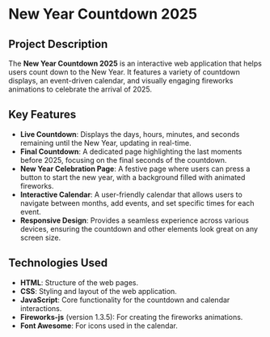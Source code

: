 # New Year Countdown 2025

## Project Description

The **New Year Countdown 2025** is an interactive web application that helps users count down to the New Year. It features a variety of countdown displays, an event-driven calendar, and visually engaging fireworks animations to celebrate the arrival of 2025.

## Key Features

- **Live Countdown**: Displays the days, hours, minutes, and seconds remaining until the New Year, updating in real-time.
- **Final Countdown**: A dedicated page highlighting the last moments before 2025, focusing on the final seconds of the countdown.
- **New Year Celebration Page**: A festive page where users can press a button to start the new year, with a background filled with animated fireworks.
- **Interactive Calendar**: A user-friendly calendar that allows users to navigate between months, add events, and set specific times for each event.
- **Responsive Design**: Provides a seamless experience across various devices, ensuring the countdown and other elements look great on any screen size.

## Technologies Used

- **HTML**: Structure of the web pages.
- **CSS**: Styling and layout of the web application.
- **JavaScript**: Core functionality for the countdown and calendar interactions.
- **Fireworks-js** (version 1.3.5): For creating the fireworks animations.
- **Font Awesome**: For icons used in the calendar.